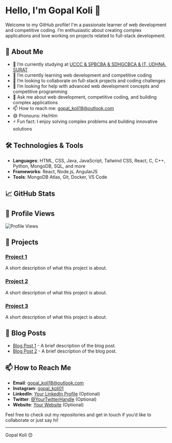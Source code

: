 # Hello, I'm Gopal Koli 👋

Welcome to my GitHub profile! I'm a passionate learner of web development and competitive coding. I’m enthusiastic about creating complex applications and love working on projects related to full-stack development.

## 🚀 About Me

- 🔭 I’m currently studying at [UCCC & SPBCBA & SDHGCBCA & IT, UDHNA, SURAT](https://www.google.com/maps/place/UDHNA,+SURAT)
- 🌱 I’m currently learning web development and competitive coding
- 👯 I’m looking to collaborate on full-stack projects and coding challenges
- 🤔 I’m looking for help with advanced web development concepts and competitive programming
- 💬 Ask me about web development, competitive coding, and building complex applications
- 📫 How to reach me: [gopal_koli18@outlook.com](mailto:gopal_koli18@outlook.com)
- 😄 Pronouns: He/Him
- ⚡ Fun fact: I enjoy solving complex problems and building innovative solutions

## 🛠️ Technologies & Tools

- **Languages**: HTML, CSS, Java, JavaScript, Tailwind CSS, React, C, C++, Python, MongoDB, SQL, and more
- **Frameworks**: React, Node.js, AngularJS
- **Tools**: MongoDB Atlas, Git, Docker, VS Code

## 📈 GitHub Stats

## 👀 Profile Views

![Profile Views](https://komarev.com/ghpvc/?username=gopalkoli)


## 🌟 Projects

### [Project 1](https://github.com/gopalkoli/project-1)
A short description of what this project is about.

### [Project 2](https://github.com/gopalkoli/project-2)
A short description of what this project is about.

### [Project 3](https://github.com/gopalkoli/project-3)
A short description of what this project is about.

## 📝 Blog Posts

- [Blog Post 1](https://your-blog-link.com/blog-post-1) - A brief description of the blog post.
- [Blog Post 2](https://your-blog-link.com/blog-post-2) - A brief description of the blog post.

## 📫 How to Reach Me

- **Email**: [gopal_koli18@outlook.com](mailto:gopal_koli18@outlook.com)
- **Instagram**: [gopal_koli01](https://www.instagram.com/gopal_koli01)
- **LinkedIn**: [Your LinkedIn Profile](https://www.linkedin.com/in/your-profile/) (Optional)
- **Twitter**: [@YourTwitterHandle](https://twitter.com/YourTwitterHandle) (Optional)
- **Website**: [Your Website](https://yourwebsite.com) (Optional)

Feel free to check out my repositories and get in touch if you’d like to collaborate or just say hi!

---

Gopal Koli 😊
